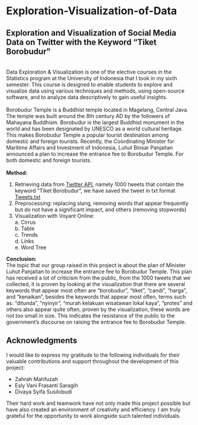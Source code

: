 # Exploration-Visualization-of-Data
## Exploration and Visualization of Social Media Data on Twitter with the Keyword “Tiket Borobudur"
\
Data Exploration & Visualization is one of the elective courses in the Statistics program at the University of Indonesia that I took in my sixth semester. This course is designed to enable students to explore and visualize data using various techniques and methods, using open-source software, and to analyze data descriptively to gain useful insights.\
\
Borobudur Temple is a Buddhist temple located in Magelang, Central Java. The temple was built around the 8th century AD by the followers of Mahayana Buddhism. Borobudur is the largest Buddhist monument in the world and has been designated by UNESCO as a world cultural heritage. This makes Borobudur Temple a popular tourist destination among domestic and foreign tourists. Recently, the Coordinating Minister for Maritime Affairs and Investment of Indonesia, Luhut Binsar Panjaitan announced a plan to increase the entrance fee to Borobudur Temple. For both domestic and foreign tourists.\
\
**Method:**
1. Retrieving data from [Twitter API](https://developer.twitter.com/en/portal/products/elevated), namely 1000 tweets that contain the keyword “Tiket Borobudur”, we have saved the tweet in txt format [Tweets.txt](https://github.com/ChatleaShakira/Exploration-Visualization-of-Data/blob/bc52881ecd104ca81d862f59efe5ea249e82e764/Tweets.txt)
2. Preprocessing: replacing slang, removing words that appear frequently but do not have a significant impact, and others (removing stopwords)
3. Visualization with Voyant Online:\
   a. Cirrus\
   b. Table\
   c. Trends\
   d. Links\
   e. Word Tree

**Conclusion:**
\
The topic that our group raised in this project is about the plan of Minister Luhut Panjaitan to increase the entrance fee to Borobudur Temple. This plan has received a lot of criticism from the public, from the 1000 tweets that we collected, it is proven by looking at the visualization that there are several keywords that appear most often are “borobudur”, “tiket”, “candi”, “harga”, and “kenaikan”, besides the keywords that appear most often, terms such as: “ditunda”, “nyinyir”, “murah kelakuan wisatawan lokal kaya”, “protes” and others also appear quite often, proven by the visualization, these words are not too small in size. This indicates the resistance of the public to the government’s discourse on raising the entrance fee to Borobudur Temple.

## Acknowledgments

I would like to express my gratitude to the following individuals for their valuable contributions and support throughout the development of this project:

- Zahrah Mahfuzah
- Esly Vani Frasanti Saragih
- Divaya Syifa Susilobudi

Their hard work and teamwork have not only made this project possible but have also created an environment of creativity and efficiency. I am truly grateful for the opportunity to work alongside such talented individuals.


